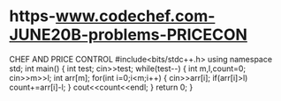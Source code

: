 # https-www.codechef.com-JUNE20B-problems-PRICECON
CHEF AND PRICE CONTROL
#include<bits/stdc++.h>
using namespace std;
int main()
{
	int test;
	cin>>test;
	while(test--)
	{
		int m,l,count=0;
		cin>>m>>l;
		int arr[m];
		for(int i=0;i<m;i++)
		{
		cin>>arr[i];
	    if(arr[i]>l)
	    count+=arr[i]-l;
		}
		cout<<count<<endl;
	}
	return 0;
}
